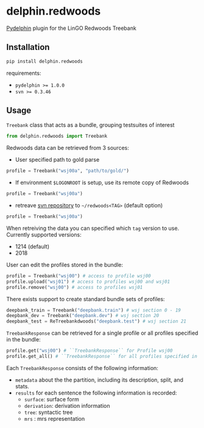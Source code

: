 # delphin.redwoods

[Pydelphin](https://github.com/delph-in/pydelphin) plugin for the LinGO Redwoods Treebank

## Installation

```bash
pip install delphin.redwoods
```

requirements:
- ``pydelphin >= 1.0.0``
- ``svn >= 0.3.46``

## Usage 

``Treebank`` class that acts as a bundle, grouping testsuites of interest

```python
from delphin.redwoods import Treebank
```
Redwoods data can be retrieved from 3 sources:

- User specified path to gold parse

```python
profile = Treebank("wsj00a", "path/to/gold/")
```

- If environment ``$LOGONROOT`` is setup, use its remote copy of Redwoods

```python
profile = Treebank("wsj00a")
```

- retreave [svn repository](http://svn.delph-in.net/erg/tags/<TAG>/tsdb/gold) to ``~/redwoods<TAG>`` (default option)

```python
profile = Treebank("wsj00a")
```

When retreiving the data you can specified which ``tag`` version to use. Currently supported versions:
- 1214 (default)
- 2018 

User can edit the profiles stored in the bundle:

```python
profile = Treebank("wsj00") # access to profile wsj00
profile.upload("wsj01") # access to profiles wsj00 and wsj01
profile.remove("wsj00") # access to profiles wsj01
```

There exists support to create standard bundle sets of profiles:

```python
deepbank_train = Treebank("deepbank.train") # wsj section 0 - 19
deepbank_dev = Treebank("deepbank.dev") # wsj section 20
deepbank_test = ReTreebankdwoods("deepbank.test") # wsj section 21
```

``TreebankResponse`` can be retrieved for a single profile or all profiles specified in the bundle:

```python
profile.get("wsj00") # ``TreebankResponse`` for Profile wsj00
profile.get_all() # ``TreebankResponse`` for all profiles specified in ``profile``
```

Each ``TreebankResponse`` consists of the following information:
- `metadata` about the the partition, including its description, split, and stats.
- `results` for each sentence the following information is recorded:
  - `surface`: surface form
  - `derivation`: derivation information
  - `tree`: syntactic tree
  - `mrs` : mrs representation